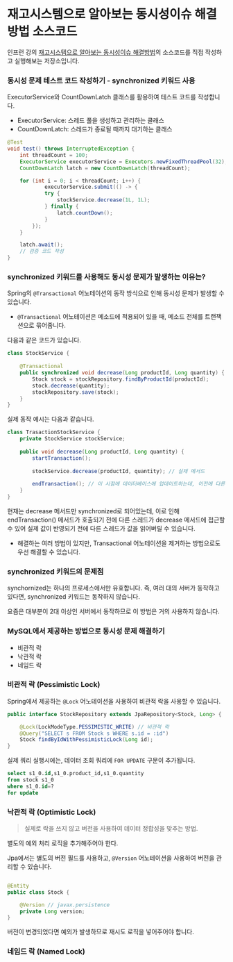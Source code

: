 # 재고시스템으로 알아보는 동시성이슈 해결방법 소스코드

인프런 강의 [재고시스템으로 알아보는 동시성이슈 해결방법](https://www.inflearn.com/course/%EB%8F%99%EC%8B%9C%EC%84%B1%EC%9D%B4%EC%8A%88-%EC%9E%AC%EA%B3%A0%EC%8B%9C%EC%8A%A4%ED%85%9C)의 소스코드를 직접 작성하고 실행해보는 저장소입니다.

### 동시성 문제 테스트 코드 작성하기 - synchronized 키워드 사용

ExecutorService와 CountDownLatch 클래스를 활용하여 테스트 코드를 작성합니다.

- ExecutorService: 스레드 풀을 생성하고 관리하는 클래스
- CountDownLatch: 스레드가 종료될 때까지 대기하는 클래스

```Java
@Test
void test() throws InterruptedException {
    int threadCount = 100;
    ExecutorService executorService = Executors.newFixedThreadPool(32);
    CountDownLatch latch = new CountDownLatch(threadCount);

    for (int i = 0; i < threadCount; i++) {
            executorService.submit(() -> {
            try {
                stockService.decrease(1L, 1L);
            } finally {
                latch.countDown();
            }
        });
    }

    latch.await();
    // 검증 코드 작성
}
```

### synchronized 키워드를 사용해도 동시성 문제가 발생하는 이유는?

Spring의 `@Transactional` 어노테이션의 동작 방식으로 인해 동시성 문제가 발생할 수 있습니다.

- `@Transactional` 어노테이션은 메소드에 적용되어 있을 때, 메소드 전체를 트랜잭션으로 묶어줍니다.

다음과 같은 코드가 있습니다.

```Java
class StockService {
	
    @Transactional
    public synchronized void decrease(Long productId, Long quantity) {
        Stock stock = stockRepository.findByProductId(productId);
        stock.decrease(quantity);
        stockRepository.save(stock);
    }
}
```

실제 동작 예시는 다음과 같습니다.

```Java
class TrasactionStockService {
    private StockService stockService;
    
    public void decrease(Long productId, Long quantity) {
        startTransaction();
		
        stockService.decrease(productId, quantity); // 실제 메서드
		
        endTransaction(); // 이 시점에 데이터베이스에 업데이트하는데, 이전에 다른 스레드가 decrease 메서드에 접근할 수 있다!!!
    }
}
```

현재는 decrease 메서드만 synchronized로 되어있는데, 이로 인해 endTransaction() 메서드가 호출되기 전에 다른 스레드가 decrease 메서드에 접근할 수 있어 실제 값이 반영되기 전에 다른 스레드가 값을 읽어버릴 수 있습니다.

- 해결하는 여러 방법이 있지만, Transactional 어노테이션을 제거하는 방법으로도 우선 해결할 수 있습니다.

### synchronized 키워드의 문제점

synchornized는 하나의 프로세스에서만 유효합니다. 즉, 여러 대의 서버가 동작하고 있다면, synchronized 키워드는 동작하지 않습니다.

요즘은 대부분이 2대 이상인 서버에서 동작하므로 이 방법은 거의 사용하지 않습니다.

### MySQL에서 제공하는 방법으로 동시성 문제 해결하기

- 비관적 락
- 낙관적 락 
- 네임드 락

### 비관적 락 (Pessimistic Lock)

Spring에서 제공하는 `@Lock` 어노테이션을 사용하여 비관적 락을 사용할 수 있습니다.

```Java
public interface StockRepository extends JpaRepository<Stock, Long> {

	@Lock(LockModeType.PESSIMISTIC_WRITE) // 비관적 락
	@Query("SELECT s FROM Stock s WHERE s.id = :id")
	Stock findByIdWithPessimisticLock(Long id);
}
```

실제 쿼리 실행시에는, 데이터 조회 쿼리에 `FOR UPDATE` 구문이 추가됩니다.

```SQL
select s1_0.id,s1_0.product_id,s1_0.quantity 
from stock s1_0 
where s1_0.id=? 
for update
```

### 낙관적 락 (Optimistic Lock)

> 실제로 락을 쓰지 않고 버전을 사용하여 데이터 정합성을 맞추는 방법.

별도의 예외 처리 로직을 추가해주어야 한다.

Jpa에서는 별도의 버전 필드를 사용하고, `@Version` 어노테이션을 사용하여 버전을 관리할 수 있습니다.

```Java

@Entity
public class Stock {

    @Version // javax.persistence
    private Long version;
}
```

버전이 변경되었다면 예외가 발생하므로 재시도 로직을 넣어주어야 합니다.

### 네임드 락 (Named Lock)

